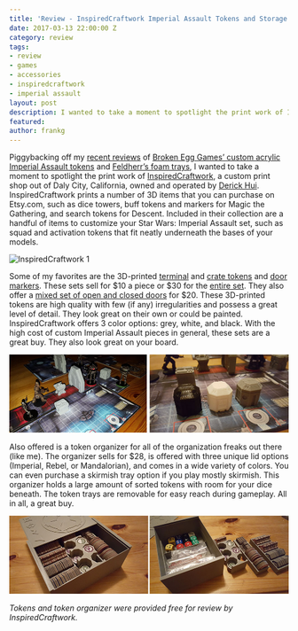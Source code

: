 ```yaml
---
title: 'Review - InspiredCraftwork Imperial Assault Tokens and Storage'
date: 2017-03-13 22:00:00 Z
category: review
tags:
- review
- games
- accessories
- inspiredcraftwork
- imperial assault
layout: post
description: I wanted to take a moment to spotlight the print work of InspiredCraftwork, a custom print shop out of Daly City, California, owned and operated by Derick Hui.
featured:
author: frankg
---
```


Piggybacking off my [recent reviews](http://pawnsperspective.com/Broken-Egg-Games-Imperial-Assault-Tokens-Review/) of [Broken Egg Games’ custom acrylic Imperial Assault tokens](http://www.brokenegggames.com/destiny-token-sets.html) and [Feldherr’s foam trays](http://pawnsperspective.com/Feldherr-Imperial-Assault-Foam-Tray-Review/), I wanted to take a moment to spotlight the print work of [InspiredCraftwork](https://www.etsy.com/shop/InspiredCraftwork?utm_source=transactional&amp%3Butm_medium=trans_email&amp%3Butm_campaign=convo_html&campaign_label=convo_notifications&utm_campaign=convo_notifications_010170_10683759063_0_0&utm_medium=email&utm_content=&email_sent=1488829624&euid=EJZRzuYdCOntgG_BHUVhrRG86h2G&eaid=104721686274&x_eaid=df316947c2), a custom print shop out of Daly City, California, owned and operated by [Derick Hui](https://www.etsy.com/people/DerickHui). InspiredCraftwork prints a number of 3D items that you can purchase on Etsy.com, such as dice towers, buff tokens and markers for Magic the Gathering, and search tokens for Descent. Included in their collection are a handful of items to customize your Star Wars: Imperial Assault set, such as squad and activation tokens that fit neatly underneath the bases of your models.

![InspiredCraftwork 1](/images/imperialassault/inspired1.jpg)

Some of my favorites are the 3D-printed [terminal](https://www.etsy.com/listing/451982826/star-wars-imperial-assault-terminal?ref=shop_home_active_3) and [crate tokens](https://www.etsy.com/listing/451062528/star-wars-imperial-assault-crate-tokens?ref=shop_home_active_4) and [door markers](https://www.etsy.com/listing/465119321/star-wars-imperial-assault-doors-closed?ref=shop_home_active_11). These sets sell for $10 a piece or $30 for the [entire set](https://www.etsy.com/listing/473929064/star-wars-imperial-assault-tokens-basic?ref=shop_home_active_20). They also offer a [mixed set of open and closed doors](https://www.etsy.com/listing/451635856/star-wars-imperial-assault-doors-set-of?ref=shop_home_active_14) for $20. These 3D-printed tokens are high quality with few (if any) irregularities and possess a great level of detail. They look great on their own or could be painted. InspiredCraftwork offers 3 color options: grey, white, and black. With the high cost of custom Imperial Assault pieces in general, these sets are a great buy. They also look great on your board.

![InspiredCraftwork 2](/images/imperialassault/inspired2.jpg)

Also offered is a token organizer for all of the organization freaks out there (like me).  The organizer sells for $28, is offered with three unique lid options (Imperial, Rebel, or Mandalorian), and comes in a wide variety of colors. You can even purchase a skirmish tray option if you play mostly skirmish. This organizer holds a large amount of sorted tokens with room for your dice beneath. The token trays are removable for easy reach during gameplay. All in all, a great buy.

![InspiredCraftwork 3](/images/imperialassault/inspired3.jpg)

*Tokens and token organizer were provided free for review by InspiredCraftwork.*
